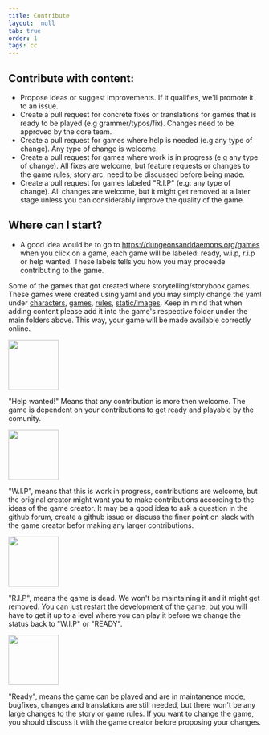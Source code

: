 ```yaml
---
title: Contribute
layout:  null
tab: true
order: 1
tags: cc
---
```


## Contribute with content:

- Propose ideas or suggest improvements. If it qualifies, we'll promote it to an issue.
- Create a pull request for concrete fixes or translations for games that is ready to be played (e.g grammer/typos/fix). Changes need to be approved by the core team.
- Create a pull request for games where help is needed (e.g any type of change). Any type of change is welcome.
- Create a pull request for games where work is in progress (e.g any type of change). All fixes are welcome, but feature requests or changes to the game rules, story arc, need to be discussed before being made.
- Create a pull request for games labeled "R.I.P" (e.g: any type of change). All changes are welcome, but it might get removed at a later stage unless you can considerably improve the quality of the game.  

## Where can I start?

- A good idea would be to go to https://dungeonsanddaemons.org/games when you click on a game, each game will be labeled: ready, w.i.p, r.i.p or help wanted. These labels tells you how you may proceede contributing to the game.

Some of the games that got created where storytelling/storybook games. These games were created using yaml and you may simply change the yaml under [characters](https://github.com/OWASP/www-project-dungeons-and-daemons/tree/main/characters), [games](https://github.com/OWASP/www-project-dungeons-and-daemons/tree/main/games), [rules](https://github.com/OWASP/www-project-dungeons-and-daemons/tree/main/rules), [static/images](https://github.com/OWASP/www-project-dungeons-and-daemons/tree/main/images). Keep in mind that when adding content please add it into the game's respective folder under the main folders above. This way, your game will be made available correctly online.

<img src="images/help.svg" width="100rem" />

"Help wanted!" Means that any contribution is more then welcome. The game is dependent on your contributions to get ready and playable by the comunity.

<img src="images/wip.svg" width="100rem" />

"W.I.P", means that this is work in progress, contributions are welcome, but the original creator might want you to make contributions according to the ideas of the game creator. It may be a good idea to ask a question in the github forum, create a github issue or discuss the finer point on slack with the game creator befor making any larger contributions.

<img src="images/rip.svg" width="100rem" />

"R.I.P", means the game is dead. We won't be maintaining it and it might get removed. You can just restart the development of the game, but you will have to get it up to a level where you can play it before we change the status back to "W.I.P" or "READY".

<img src="images/ready.svg" width="100rem" />

"Ready", means the game can be played and are in maintanence mode, bugfixes, changes and translations are still needed, but there won't be any large changes to the story or game rules. If you want to change the game, you should discuss it with the game creator before proposing your changes.